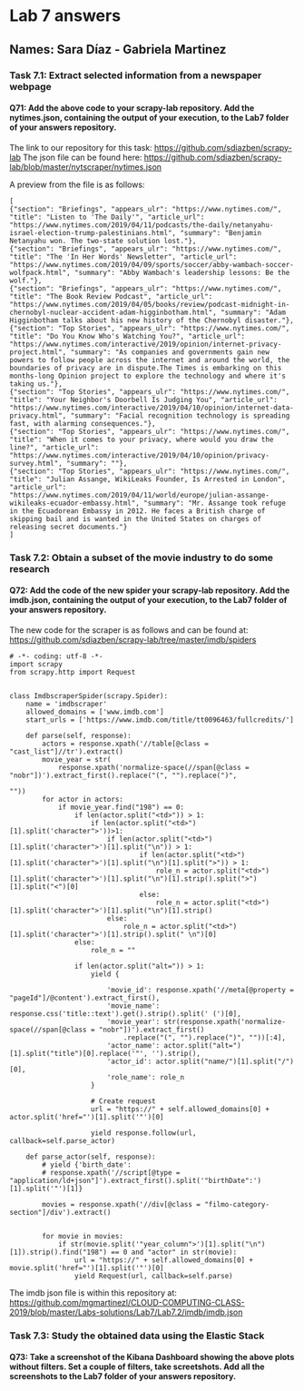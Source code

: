 # Lab 7 answers

## Names: Sara Díaz - Gabriela Martinez

### Task 7.1: Extract selected information from a newspaper webpage
#### Q71: Add the above code to your scrapy-lab repository. Add the nytimes.json, containing the output of your execution, to the Lab7 folder of your answers repository. 

The link to our repository for this task: https://github.com/sdiazben/scrapy-lab
The json file can be found here: https://github.com/sdiazben/scrapy-lab/blob/master/nytscraper/nytimes.json

A preview from the file is as follows:
```
[
{"section": "Briefings", "appears_ulr": "https://www.nytimes.com/", "title": "Listen to 'The Daily'", "article_url": "https://www.nytimes.com/2019/04/11/podcasts/the-daily/netanyahu-israel-election-trump-palestinians.html", "summary": "Benjamin Netanyahu won. The two-state solution lost."},
{"section": "Briefings", "appears_ulr": "https://www.nytimes.com/", "title": "The 'In Her Words' Newsletter", "article_url": "https://www.nytimes.com/2019/04/09/sports/soccer/abby-wambach-soccer-wolfpack.html", "summary": "Abby Wambach's leadership lessons: Be the wolf."},
{"section": "Briefings", "appears_ulr": "https://www.nytimes.com/", "title": "The Book Review Podcast", "article_url": "https://www.nytimes.com/2019/04/05/books/review/podcast-midnight-in-chernobyl-nuclear-accident-adam-higginbotham.html", "summary": "Adam Higginbotham talks about his new history of the Chernobyl disaster."},
{"section": "Top Stories", "appears_ulr": "https://www.nytimes.com/", "title": "Do You Know Who's Watching You?", "article_url": "https://www.nytimes.com/interactive/2019/opinion/internet-privacy-project.html", "summary": "As companies and governments gain new powers to follow people across the internet and around the world, the boundaries of privacy are in dispute.The Times is embarking on this months-long Opinion project to explore the technology and where it's taking us."},
{"section": "Top Stories", "appears_ulr": "https://www.nytimes.com/", "title": "Your Neighbor's Doorbell Is Judging You", "article_url": "https://www.nytimes.com/interactive/2019/04/10/opinion/internet-data-privacy.html", "summary": "Facial recognition technology is spreading fast, with alarming consequences."},
{"section": "Top Stories", "appears_ulr": "https://www.nytimes.com/", "title": "When it comes to your privacy, where would you draw the line?", "article_url": "https://www.nytimes.com/interactive/2019/04/10/opinion/privacy-survey.html", "summary": ""},
{"section": "Top Stories", "appears_ulr": "https://www.nytimes.com/", "title": "Julian Assange, WikiLeaks Founder, Is Arrested in London", "article_url": "https://www.nytimes.com/2019/04/11/world/europe/julian-assange-wikileaks-ecuador-embassy.html", "summary": "Mr. Assange took refuge in the Ecuadorean Embassy in 2012. He faces a British charge of skipping bail and is wanted in the United States on charges of releasing secret documents."}
]
```

### Task 7.2: Obtain a subset of the movie industry to do some research
#### Q72: Add the code of the new spider your scrapy-lab repository. Add the imdb.json, containing the output of your execution, to the Lab7 folder of your answers repository. 

The new code for the scraper is as follows and can be found at: https://github.com/sdiazben/scrapy-lab/tree/master/imdb/spiders

```
# -*- coding: utf-8 -*-
import scrapy
from scrapy.http import Request


class ImdbscraperSpider(scrapy.Spider):
    name = 'imdbscraper'
    allowed_domains = ['www.imdb.com']
    start_urls = ['https://www.imdb.com/title/tt0096463/fullcredits/']

    def parse(self, response):
        actors = response.xpath('//table[@class = "cast_list"]//tr').extract()
        movie_year = str(
            response.xpath('normalize-space(//span[@class = "nobr"])').extract_first().replace("(", "").replace(")",
                                                                                                                ""))
        for actor in actors:
            if movie_year.find("198") == 0:
                if len(actor.split("<td>")) > 1:
                    if len(actor.split("<td>")[1].split('character">'))>1:
                        if len(actor.split("<td>")[1].split('character">')[1].split("\n")) > 1:
                                if len(actor.split("<td>")[1].split('character">')[1].split("\n")[1].split(">")) > 1:
                                    role_n = actor.split("<td>")[1].split('character">')[1].split("\n")[1].strip().split(">")[1].split("<")[0]
                                else:
                                    role_n = actor.split("<td>")[1].split('character">')[1].split("\n")[1].strip()
                        else:
                            role_n = actor.split("<td>")[1].split('character">')[1].strip().split(" \n")[0]
                else:
                    role_n = ""

                if len(actor.split("alt=")) > 1:
                    yield {

                        'movie_id': response.xpath('//meta[@property = "pageId"]/@content').extract_first(),
                        'movie_name': response.css('title::text').get().strip().split(' (')[0],
                        'movie_year': str(response.xpath('normalize-space(//span[@class = "nobr"])').extract_first()
                            .replace("(", "").replace(")", ""))[:4],
                        'actor_name': actor.split("alt=")[1].split("title")[0].replace('"', '').strip(),
                        'actor_id': actor.split("name/")[1].split("/")[0],
                        'role_name': role_n
                    }

                    # Create request
                    url = "https://" + self.allowed_domains[0] + actor.split('href="')[1].split('"')[0]

                    yield response.follow(url, callback=self.parse_actor)

    def parse_actor(self, response):
        # yield {'birth_date':
        # response.xpath('//script[@type = "application/ld+json"]').extract_first().split('"birthDate":')[1].split('"')[1]}

        movies = response.xpath('//div[@class = "filmo-category-section"]/div').extract()


        for movie in movies:
            if str(movie.split('"year_column">')[1].split("\n")[1]).strip().find("198") == 0 and "actor" in str(movie):
                url = "https://" + self.allowed_domains[0] + movie.split('href="')[1].split('"')[0]
                yield Request(url, callback=self.parse)
```

The imdb json file is within this repository at: https://github.com/mgmartinezl/CLOUD-COMPUTING-CLASS-2019/blob/master/Labs-solutions/Lab7/Lab7.2/imdb/imdb.json

### Task 7.3: Study the obtained data using the Elastic Stack
#### Q73: Take a screenshot of the Kibana Dashboard showing the above plots without filters. Set a couple of filters, take screetshots. Add all the screenshots to the Lab7 folder of your answers repository.

